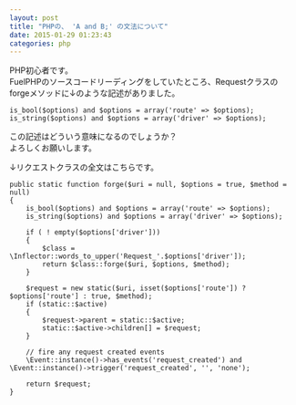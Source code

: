 ```yaml
---
layout: post
title: "PHPの、 'A and B;' の文法について"
date: 2015-01-29 01:23:43
categories: php
---
```

<p>PHP初心者です。<br>
FuelPHPのソースコードリーディングをしていたところ、Requestクラスのforgeメソッドに↓のような記述がありました。</p>

<pre><code>is_bool($options) and $options = array('route' =&gt; $options);
is_string($options) and $options = array('driver' =&gt; $options);
</code></pre>

<p>この記述はどういう意味になるのでしょうか？<br>
よろしくお願いします。</p>

<p>↓リクエストクラスの全文はこちらです。</p>

<pre><code>public static function forge($uri = null, $options = true, $method = null)
{
    is_bool($options) and $options = array('route' =&gt; $options);
    is_string($options) and $options = array('driver' =&gt; $options);

    if ( ! empty($options['driver']))
    {
        $class = \Inflector::words_to_upper('Request_'.$options['driver']);
        return $class::forge($uri, $options, $method);
    }

    $request = new static($uri, isset($options['route']) ? $options['route'] : true, $method);
    if (static::$active)
    {
        $request-&gt;parent = static::$active;
        static::$active-&gt;children[] = $request;
    }

    // fire any request created events
    \Event::instance()-&gt;has_events('request_created') and \Event::instance()-&gt;trigger('request_created', '', 'none');

    return $request;
}
</code></pre>
